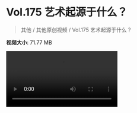# Vol.175 艺术起源于什么？

> 其他 / 其他原创视频 / Vol.175 艺术起源于什么？

**视频大小**: 71.77 MB

<div class="video"><video src="https://file.hsyhx.top/video/混乱博物馆/Vol/175.mp4" controls preload>🤔 您的浏览器不支持 video 标签</video></div>